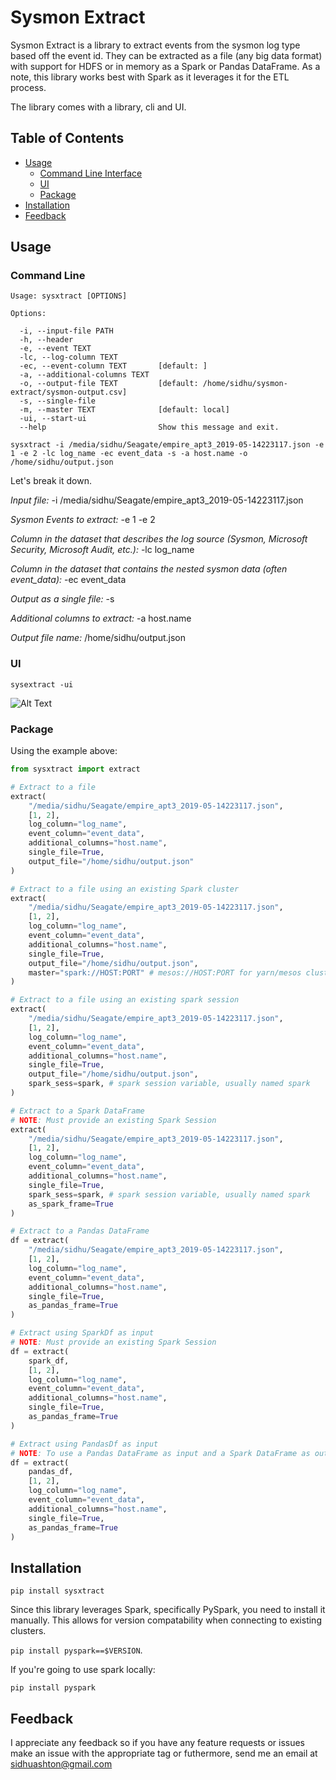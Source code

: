 # Sysmon Extract

Sysmon Extract is a library to extract events from the sysmon log type based off the event id. They can be extracted as a file (any big data format) with support for HDFS or in memory as a Spark or Pandas DataFrame. As a note, this library works best with Spark as it leverages it for the ETL process.

The library comes with a library, cli and UI.

<!-- START doctoc generated TOC please keep comment here to allow auto update -->
<!-- DON'T EDIT THIS SECTION, INSTEAD RE-RUN doctoc TO UPDATE -->
## Table of Contents

- [Usage](#usage)
  * [Command Line Interface](#command-line)
  * [UI](#ui)
  * [Package](#package)
- [Installation](#installation)
- [Feedback](#feedback)

## Usage

### Command Line

```
Usage: sysxtract [OPTIONS]

Options:

  -i, --input-file PATH
  -h, --header
  -e, --event TEXT
  -lc, --log-column TEXT
  -ec, --event-column TEXT       [default: ]
  -a, --additional-columns TEXT
  -o, --output-file TEXT         [default: /home/sidhu/sysmon-extract/sysmon-output.csv]
  -s, --single-file
  -m, --master TEXT              [default: local]
  -ui, --start-ui
  --help                         Show this message and exit.
```

`sysxtract -i /media/sidhu/Seagate/empire_apt3_2019-05-14223117.json -e 1 -e 2 -lc log_name -ec event_data -s -a host.name -o /home/sidhu/output.json`

Let's break it down.

*Input file:* -i /media/sidhu/Seagate/empire_apt3_2019-05-14223117.json

*Sysmon Events to extract:* -e 1 -e 2

*Column in the dataset that describes the log source (Sysmon, Microsoft Security, Microsoft Audit, etc.):* -lc log_name

*Column in the dataset that contains the nested sysmon data (often event_data):* -ec event_data

*Output as a single file:* -s

*Additional columns to extract:* -a host.name

*Output file name:* /home/sidhu/output.json

### UI

`sysextract -ui`

![Alt Text](docs/media/ui.gif)

### Package

Using the example above:

```python
from sysxtract import extract

# Extract to a file
extract(
    "/media/sidhu/Seagate/empire_apt3_2019-05-14223117.json",
    [1, 2],
    log_column="log_name",
    event_column="event_data",
    additional_columns="host.name",
    single_file=True,
    output_file="/home/sidhu/output.json"
)

# Extract to a file using an existing Spark cluster
extract(
    "/media/sidhu/Seagate/empire_apt3_2019-05-14223117.json",
    [1, 2],
    log_column="log_name",
    event_column="event_data",
    additional_columns="host.name",
    single_file=True,
    output_file="/home/sidhu/output.json",
    master="spark://HOST:PORT" # mesos://HOST:PORT for yarn/mesos cluster
)

# Extract to a file using an existing spark session
extract(
    "/media/sidhu/Seagate/empire_apt3_2019-05-14223117.json",
    [1, 2],
    log_column="log_name",
    event_column="event_data",
    additional_columns="host.name",
    single_file=True,
    output_file="/home/sidhu/output.json",
    spark_sess=spark, # spark session variable, usually named spark
)

# Extract to a Spark DataFrame
# NOTE: Must provide an existing Spark Session
extract(
    "/media/sidhu/Seagate/empire_apt3_2019-05-14223117.json",
    [1, 2],
    log_column="log_name",
    event_column="event_data",
    additional_columns="host.name",
    single_file=True,
    spark_sess=spark, # spark session variable, usually named spark
    as_spark_frame=True
)

# Extract to a Pandas DataFrame
df = extract(
    "/media/sidhu/Seagate/empire_apt3_2019-05-14223117.json",
    [1, 2],
    log_column="log_name",
    event_column="event_data",
    additional_columns="host.name",
    single_file=True,
    as_pandas_frame=True
)

# Extract using SparkDf as input
# NOTE: Must provide an existing Spark Session
df = extract(
    spark_df,
    [1, 2],
    log_column="log_name",
    event_column="event_data",
    additional_columns="host.name",
    single_file=True,
    as_pandas_frame=True
)

# Extract using PandasDf as input
# NOTE: To use a Pandas DataFrame as input and a Spark DataFrame as output, a Spark Session must be provided.
df = extract(
    pandas_df,
    [1, 2],
    log_column="log_name",
    event_column="event_data",
    additional_columns="host.name",
    single_file=True,
    as_pandas_frame=True
)
```

## Installation

`pip install sysxtract`

Since this library leverages Spark, specifically PySpark, you need to install it manually. This allows for version compatability when connecting to existing clusters.

`pip install pyspark==$VERSION`.

If you're going to use spark locally:

`pip install pyspark`

## Feedback

I appreciate any feedback so if you have any feature requests or issues make an issue with the appropriate tag or futhermore, send me an email at sidhuashton@gmail.com
